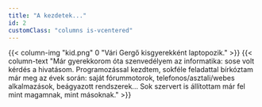 ```yaml
---
title: "A kezdetek..."
id: 2
customClass: "columns is-vcentered"
---
```

{{< column-img "kid.png" 0 "Vári Gergő kisgyerekként laptopozik." >}}
{{< column-text "Már gyerekkorom óta szenvedélyem az informatika: sose volt kérdés a hivatásom. Programozással kezdtem, sokféle feladattal bírkóztam már meg az évek során: saját fórummotorok, telefonos/asztali/webes alkalmazások, beágyazott rendszerek... Sok szervert is állítottam már fel mint magamnak, mint másoknak." >}}
